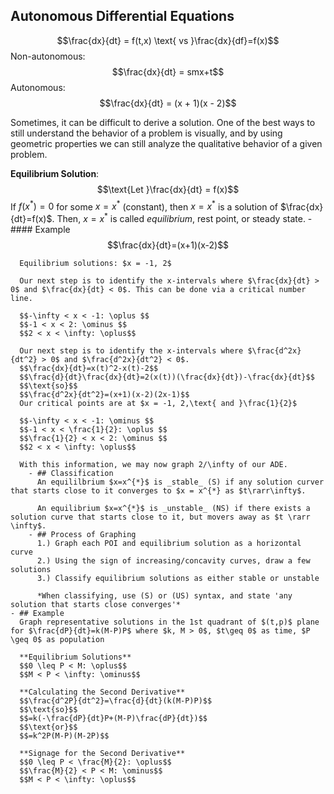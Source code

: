 ## Autonomous Differential Equations
$$\frac{dx}{dt} = f(t,x) \text{ vs }\frac{dx}{df}=f(x)$$
Non-autonomous:
$$\frac{dx}{dt} = smx+t$$
Autonomous:
$$\frac{dx}{dt} = (x + 1)(x - 2)$$

Sometimes, it can be difficult to derive a solution. One of the best ways to still understand the behavior of a problem is visually, and by using geometric properties we can still analyze the qualitative behavior of a given problem.

**Equilibrium Solution**:
$$\text{Let }\frac{dx}{dt} = f(x)$$
If $f(x^{*}) = 0$ for some $x = x^{*}$ (constant), then $x = x^{*}$ is a solution of $\frac{dx}{dt}=f(x)$. 
Then, $x = x^{*}$ is called *equilibrium*, rest point, or steady state.
	- #### Example
	  $$\frac{dx}{dt}=(x+1)(x-2)$$
	  
	  Equilibrium solutions: $x = -1, 2$
	  
	  Our next step is to identify the x-intervals where $\frac{dx}{dt} > 0$ and $\frac{dx}{dt} < 0$. This can be done via a critical number line.
	  
	  $$-\infty < x < -1: \oplus $$
	  $$-1 < x < 2: \ominus $$
	  $$2 < x < \infty: \oplus$$
	  
	  Our next step is to identify the x-intervals where $\frac{d^2x}{dt^2} > 0$ and $\frac{d^2x}{dt^2} < 0$.
	  $$\frac{dx}{dt}=x(t)^2-x(t)-2$$
	  $$\frac{d}{dt}\frac{dx}{dt}=2(x(t))(\frac{dx}{dt})-\frac{dx}{dt}$$
	  $$\text{so}$$
	  $$\frac{d^2x}{dt^2}=(x+1)(x-2)(2x-1)$$
	  Our critical points are at $x = -1, 2,\text{ and }\frac{1}{2}$
	  
	  $$-\infty < x < -1: \ominus $$
	  $$-1 < x < \frac{1}{2}: \oplus $$
	  $$\frac{1}{2} < x < 2: \ominus $$
	  $$2 < x < \infty: \oplus$$
	  
	  With this information, we may now graph 2/\infty of our ADE.
		- ## Classification
		  An equililbrium $x=x^{*}$ is _stable_ (S) if any solution curver that starts close to it converges to $x = x^{*} as $t\rarr\infty$.
		  
		  An equilibrium $x=x^{*}$ is _unstable_ (NS) if there exists a solution curve that starts close to it, but movers away as $t \rarr \infty$.
		- ## Process of Graphing
		  1.) Graph each POI and equilibrium solution as a horizontal curve
		  2.) Using the sign of increasing/concavity curves, draw a few solutions
		  3.) Classify equilibrium solutions as either stable or unstable
		  
		  *When classifying, use (S) or (US) syntax, and state 'any solution that starts close converges'*
	- ## Example
	  Graph representative solutions in the 1st quadrant of $(t,p)$ plane for $\frac{dP}{dt}=k(M-P)P$ where $k, M > 0$, $t\geq 0$ as time, $P \geq 0$ as population
	  
	  **Equilibrium Solutions**
	  $$0 \leq P < M: \oplus$$
	  $$M < P < \infty: \ominus$$
	  
	  **Calculating the Second Derivative**
	  $$\frac{d^2P}{dt^2}=\frac{d}{dt}(k(M-P)P)$$
	  $$\text{so}$$
	  $$=k(-\frac{dP}{dt}P+(M-P)\frac{dP}{dt})$$
	  $$\text{or}$$
	  $$=k^2P(M-P)(M-2P)$$
	  
	  **Signage for the Second Derivative**
	  $$0 \leq P < \frac{M}{2}: \oplus$$
	  $$\frac{M}{2} < P < M: \ominus$$
	  $$M < P < \infty: \oplus$$